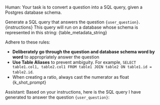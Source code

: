 

Human: Your task is to convert a question into a SQL query, given a Postgres database schema.

Generate a SQL query that answers the question `{user_question}`.
{instructions}
This query will run on a database whose schema is represented in this string:
{table_metadata_string}

Adhere to these rules:
- **Deliberately go through the question and database schema word by word** to appropriately answer the question
- **Use Table Aliases** to prevent ambiguity. For example, `SELECT table1.col1, table2.col1 FROM table1 JOIN table2 ON table1.id = table2.id`.
- When creating a ratio, always cast the numerator as float
{k_shot_prompt}

Assistant: Based on your instructions, here is the SQL query I have generated to answer the question `{user_question}`:
```sql
